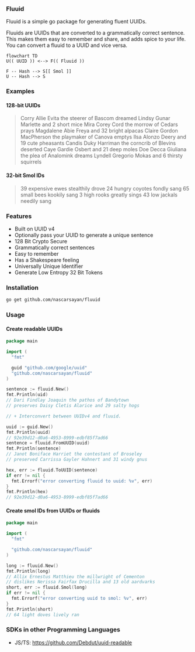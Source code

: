 ### Fluuid

Fluuid is a simple go package for generating fluent UUIDs.

Fluuids are UUIDs that are converted to a grammatically correct sentence. This makes them easy to remember and share, and adds spice to your life.
You can convert a fluuid to a UUID and vice versa.

```mermaid
flowchart TD
U(( UUID )) <--> F(( Fluuid ))

F -- Hash --> S[[ Smol ]]
U -- Hash --> S
```

### Examples

#### 128-bit UUIDs

> Corry Allie Evita the steerer of Bascom dreamed Lindsy Gunar Marlette and 2 short mice
> Mira Corey Cord the morrow of Cedars prays Magdalene Abie Freya and 32 bright alpacas
> Claire Gordon MacPherson the playmaker of Canova emptys Ilsa Alonzo Deery and 19 cute pheasants
> Candis Duky Harriman the corncrib of Blevins deserted Caye Gardie Osbert and 21 deep moles
> Doe Decca Giuliana the plea of Analomink dreams Lyndell Gregorio Mokas and 6 thirsty squirrels

#### 32-bit Smol IDs

> 39 expensive ewes stealthily drove
> 24 hungry coyotes fondly sang
> 65 small bees kookily sang
> 3 high rooks greatly sings
> 43 low jackals needily sang

### Features

- Built on UUID v4
- Optionally pass your UUID to generate a unique sentence
- 128 Bit Crypto Secure
- Grammatically correct sentences
- Easy to remember
- Has a Shakespeare feeling
- Universally Unique Identifier
- Generate Low Entropy 32 Bit Tokens

### Installation

```bash
go get github.com/nascarsayan/fluuid
```

### Usage

#### Create readable UUIDs

```go
package main

import (
  "fmt"

  guid "github.com/google/uuid"
  "github.com/nascarsayan/fluuid"
)

sentence := fluuid.New()
fmt.Println(uid) 
// Dari Findlay Joaquin the pathos of Bandytown 
// preserves Daisy Cletis Alarice and 29 salty hogs

// + Interconvert between UUIDv4 and fluuid.

uuid := guid.New()
fmt.Println(uuid)
// 92e39d12-d0a6-4953-8999-edbf85f7ad66
sentence = fluuid.FromUUID(uuid)
fmt.Println(sentence)
// Janot Boniface Harriet the contestant of Broseley 
// preserved Carrissa Gayler Hahnert and 31 windy gnus

hex, err := fluuid.ToUUID(sentence)
if err != nil {
  fmt.Errorf("error converting fluuid to uuid: %v", err)
}
fmt.Println(hex)
// 92e39d12-d0a6-4953-8999-edbf85f7ad66
```

#### Create smol IDs from UUIDs or fluuids

```go
package main

import (
  "fmt"

  "github.com/nascarsayan/fluuid"
)

long := fluuid.New()
fmt.Println(long)
// Allix Ernestus Matthieu the millwright of Cementon 
// dislikes Nerissa Fairfax Drucilla and 13 old aardvarks
short, err := fluuid.Smol(long)
if err != nil {
  fmt.Errorf("error converting uuid to smol: %v", err)
}
fmt.Println(short)
// 64 light doves lively ran
```

### SDKs in other Programming Languages

- JS/TS: https://github.com/Debdut/uuid-readable
